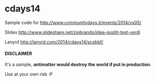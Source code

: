 cdays14
=======

Sample code for http://www.communitydays.it/events/2014/vs05/ 

Slides http://www.slideshare.net/ziobrando/idea-postit-test-verdi

Lanyrd http://lanyrd.com/2014/cdays14/scxbbf/


#### DISCLAIMER

It's a sample, **antimatter would destroy the world if put in production**.

Use at your own risk :P
